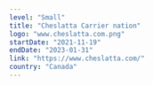 ```yaml
---
level: "Small"
title: "Cheslatta Carrier nation"
logo: "www.cheslatta.com.png"
startDate: "2021-11-19"
endDate: "2023-01-31"
link: "https://www.cheslatta.com/"
country: "Canada"
---
```

